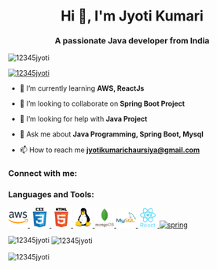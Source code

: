 <h1 align="center">Hi 👋, I'm Jyoti Kumari</h1>
<h3 align="center">A passionate Java developer from India</h3>

<p align="left"> <img src="https://komarev.com/ghpvc/?username=12345jyoti&label=Profile%20views&color=0e75b6&style=flat" alt="12345jyoti" /> </p>

<p align="left"> <a href="https://github.com/ryo-ma/github-profile-trophy"><img src="https://github-profile-trophy.vercel.app/?username=12345jyoti" alt="12345jyoti" /></a> </p>

- 🌱 I’m currently learning **AWS, ReactJs**

- 👯 I’m looking to collaborate on **Spring Boot Project**

- 🤝 I’m looking for help with **Java Project**

- 💬 Ask me about **Java Programming, Spring Boot, Mysql**

- 📫 How to reach me **jyotikumarichaursiya@gmail.com**

<h3 align="left">Connect with me:</h3>
<p align="left">
</p>

<h3 align="left">Languages and Tools:</h3>
<p align="left"> <a href="https://aws.amazon.com" target="_blank" rel="noreferrer"> <img src="https://raw.githubusercontent.com/devicons/devicon/master/icons/amazonwebservices/amazonwebservices-original-wordmark.svg" alt="aws" width="40" height="40"/> </a> <a href="https://www.w3schools.com/css/" target="_blank" rel="noreferrer"> <img src="https://raw.githubusercontent.com/devicons/devicon/master/icons/css3/css3-original-wordmark.svg" alt="css3" width="40" height="40"/> </a> <a href="https://www.w3.org/html/" target="_blank" rel="noreferrer"> <img src="https://raw.githubusercontent.com/devicons/devicon/master/icons/html5/html5-original-wordmark.svg" alt="html5" width="40" height="40"/> </a> <a href="https://www.linux.org/" target="_blank" rel="noreferrer"> <img src="https://raw.githubusercontent.com/devicons/devicon/master/icons/linux/linux-original.svg" alt="linux" width="40" height="40"/> </a> <a href="https://www.mongodb.com/" target="_blank" rel="noreferrer"> <img src="https://raw.githubusercontent.com/devicons/devicon/master/icons/mongodb/mongodb-original-wordmark.svg" alt="mongodb" width="40" height="40"/> </a> <a href="https://www.mysql.com/" target="_blank" rel="noreferrer"> <img src="https://raw.githubusercontent.com/devicons/devicon/master/icons/mysql/mysql-original-wordmark.svg" alt="mysql" width="40" height="40"/> </a> <a href="https://reactjs.org/" target="_blank" rel="noreferrer"> <img src="https://raw.githubusercontent.com/devicons/devicon/master/icons/react/react-original-wordmark.svg" alt="react" width="40" height="40"/> </a> <a href="https://spring.io/" target="_blank" rel="noreferrer"> <img src="https://www.vectorlogo.zone/logos/springio/springio-icon.svg" alt="spring" width="40" height="40"/> </a> </p>

<p><img align="left" src="https://github-readme-stats.vercel.app/api/top-langs?username=12345jyoti&show_icons=true&locale=en&layout=compact" alt="12345jyoti" /></p>

<p>&nbsp;<img align="center" src="https://github-readme-stats.vercel.app/api?username=12345jyoti&show_icons=true&locale=en" alt="12345jyoti" /></p>

<p><img align="center" src="https://github-readme-streak-stats.herokuapp.com/?user=12345jyoti&" alt="12345jyoti" /></p>

